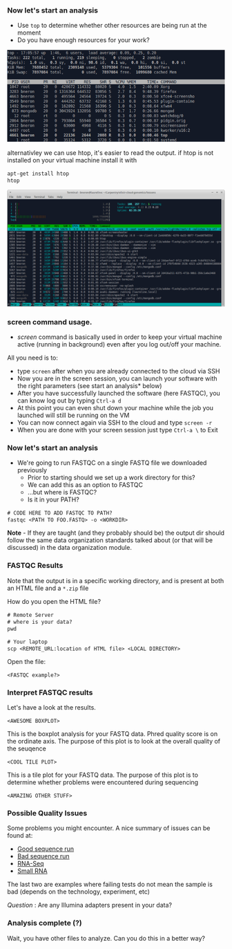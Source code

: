 ### Now let's start an analysis

* Use `top` to determine whether other resources are being run at the moment
 * Do you have enough resources for your work?

![top](images/top_screenshot.png "top output")

alternativley we can use htop, it's easier to read the output.
if htop is not installed on your virtual machine install it with

```
apt-get install htop
htop
``` 

![htop](images/htop_screenshot.png "htop output")

### screen command usage.
- _screen_ command is basically used in order to keep your virtual machine active (running in background) even after you log out/off your machine.

All you need is to:
* type ```screen``` after when you are already connected to the cloud via SSH
* Now you are in the screen session, you can launch your software with the right parameters (see start an analysis* below)
* After you have successfully launched the software (here FASTQC), you can know log out by typing ```Ctrl-a d```
* At this point you can even shut down your machine while the job you launched will still be running on the VM
* You can now connect again via SSH to the cloud and type ```screen -r```
* When you are done with your screen session just type ```Ctrl-a \``` to Exit


### Now let's start an analysis

* We're going to run FASTQC on a single FASTQ file we downloaded previously
  * Prior to starting should we set up a work directory for this?
  * We can add this as an option to FASTQC
  * ...but where is FASTQC?
  * Is it in your PATH?

```
# CODE HERE TO ADD FASTQC TO PATH?
fastqc <PATH TO FOO.FASTQ> -o <WORKDIR>
```

**Note** - If they are taught (and they probably should be) the output dir should follow the same data organization standards talked about (or that will be discussed) in the data organization module.

### FASTQC Results

Note that the output is in a specific working directory, and is present at both an HTML file and a `*.zip` file

How do you open the HTML file?

```
# Remote Server
# where is your data?
pwd
```

```
# Your laptop
scp <REMOTE_URL:location of HTML file> <LOCAL DIRECTORY>
```

Open the file:

```
<FASTQC example?>
```

### Interpret FASTQC results

Let's have a look at the results.

````
<AWESOME BOXPLOT>
````

This is the boxplot analysis for your FASTQ data. Phred quality score is on the ordinate axis.  The purpose of this plot is to look at the overall quality of the seuqence

```
<COOL TILE PLOT>
```

This is a tile plot for your FASTQ data. The purpose of this plot is to determine whether problems were encountered during sequencing

```
<AMAZING OTHER STUFF>
```

### Possible Quality Issues

Some problems you might encounter.  A nice summary of issues can be found at:

* [Good sequence run](http://www.bioinformatics.babraham.ac.uk/projects/fastqc/good_sequence_short_fastqc.html)
* [Bad sequence run](http://www.bioinformatics.babraham.ac.uk/projects/fastqc/bad_sequence_fastqc.html)
* [RNA-Seq](http://www.bioinformatics.babraham.ac.uk/projects/fastqc/RNA-Seq_fastqc.html)
* [Small RNA](http://www.bioinformatics.babraham.ac.uk/projects/fastqc/small_rna_fastqc.html)

The last two are examples where failing tests do not mean the sample is bad (depends on the technology, experiment, etc)

*Question* : Are any Illumina adapters present in your data?

### Analysis complete (?)

Wait, you have other files to analyze.  Can you do this in a better way?

